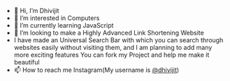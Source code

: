 - 👋 Hi, I’m Dhivijit
- 👀 I’m interested in Computers
- 🌱 I’m currently learning JavaScript
- 💞️ I’m looking to make a Highly Advanced Link Shortening Website
- I have made an Universal Search Bar with which you can search through websites easily without visiting them, and I am planning to add many more exciting features
You can fork my Project and help me make it beautiful
- 📫 How to reach me Instagram(My username is [@dhivijit](https://www.instagram.com/dhivijit))

<!---
dhivijit/dhivijit is a ✨ special ✨ repository because its `README.md` (this file) appears on your GitHub profile.
You can click the Preview link to take a look at your changes.
--->
